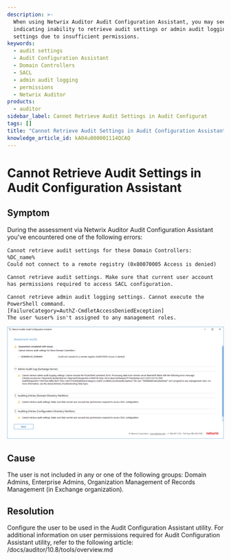 ```yaml
---
description: >-
  When using Netwrix Auditor Audit Configuration Assistant, you may see errors
  indicating inability to retrieve audit settings or admin audit logging
  settings due to insufficient permissions.
keywords:
  - audit settings
  - Audit Configuration Assistant
  - Domain Controllers
  - SACL
  - admin audit logging
  - permissions
  - Netwrix Auditor
products:
  - auditor
sidebar_label: Cannot Retrieve Audit Settings in Audit Configurat
tags: []
title: "Cannot Retrieve Audit Settings in Audit Configuration Assistant"
knowledge_article_id: kA04u000001114QCAQ
---
```


# Cannot Retrieve Audit Settings in Audit Configuration Assistant

## Symptom

During the assessment via Netwrix Auditor Audit Configuration Assistant you've encountered one of the following errors:

```text
Cannot retrieve audit settings for these Domain Controllers:
%DC_name% 
Could not connect to a remote registry (0x80070005 Access is denied)
```

```text
Cannot retrieve audit settings. Make sure that current user account has permissions required to access SACL configuration.
```

```text
Cannot retrieve admin audit logging settings. Cannot execute the PowerShell command.
[FailureCategory=AuthZ-CmdletAccessDeniedException]
The user %user% isn't assigned to any management roles.
```

![Audit Configuration Assistant error screenshot](images/ka04u00000117HQ_0EM4u000008M035.png)

## Cause

The user is not included in any or one of the following groups: Domain Admins, Enterprise Admins, Organization Management of Records Management (in Exchange organization).

## Resolution

Configure the user to be used in the Audit Configuration Assistant utility. For additional information on user permissions required for Audit Configuration Assistant utility, refer to the following article: /docs/auditor/10.8/tools/overview.md
